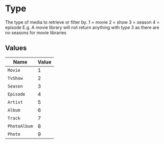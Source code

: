 # Type

The type of media to retrieve or filter by.
1 = movie
2 = show
3 = season
4 = episode
E.g. A movie library will not return anything with type 3 as there are no seasons for movie libraries



## Values

| Name         | Value        |
| ------------ | ------------ |
| `Movie`      | 1            |
| `TvShow`     | 2            |
| `Season`     | 3            |
| `Episode`    | 4            |
| `Artist`     | 5            |
| `Album`      | 6            |
| `Track`      | 7            |
| `PhotoAlbum` | 8            |
| `Photo`      | 9            |